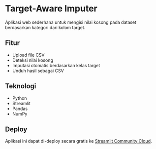 # Target-Aware Imputer

Aplikasi web sederhana untuk mengisi nilai kosong pada dataset berdasarkan kategori dari kolom target.

## Fitur
- Upload file CSV
- Deteksi nilai kosong
- Imputasi otomatis berdasarkan kelas target
- Unduh hasil sebagai CSV

## Teknologi
- Python
- Streamlit
- Pandas
- NumPy

## Deploy
Aplikasi ini dapat di-deploy secara gratis ke [Streamlit Community Cloud](https://streamlit.io/cloud ).